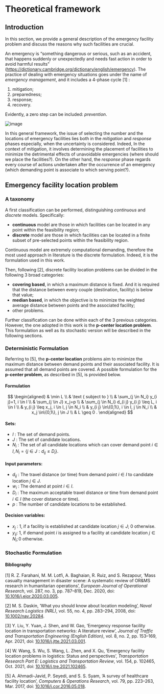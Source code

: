 # Theoretical framework

## Introduction
In this section, we provide a general description of the emergency facility problem and discuss the reasons why such facilities are crucial. 

An emergency is “something dangerous or serious, such as an accident, that happens suddenly or unexpectedly and needs fast action in order to avoid harmful results” (https://dictionary.cambridge.org/dictionary/english/emergency). The practice of dealing with emergency situations goes under the name of *emergency management*, and it includes a 4-phase cycle [1] :
1. mitigation;
2. preparedness;
3. response;
4. recovery.

Evidently, a zero step can be included: *prevention*.

![image](https://github.com/marco-scatassi/GeoSpatial-analysis/assets/96434607/85c72bf8-3036-4793-a3d1-32acc18909e7)

In this general framework, the issue of selecting the number and the locations of emergency facilities lies both in the *mitigation* and *response* phases especially, when the uncertainty is considered. Indeed, In the context of mitigation, it involves determining the placement of facilities to minimize the detrimental effects of unavoidable emergencies (where should we place the facilities?). On the other hand, the *response* phase regards every course of actions undertaken after the occurrence of an emergency (which demanding point is associate to which serving point?). 

## Emergency facility location problem
### A taxonomy
A first classification can be performed, distinguishing *continuous* and *discrete* models. Specifically:
- **continuous** model are those in which facilities can be located in any point within the feasibility region;
- **discrete** model are those in which facilities can be located in a finite subset of pre-selected points within the feasibility region.

Continuous model are extremely computational demanding, therefore the most used approach in literature is the discrete formulation. Indeed, it is the formulation used in this work.

Then, following [2], discrete facility location problems can be divided in the following 3 broad categories:
- **covering based**, in which a maximum distance is fixed. And it is required that the distance between every couple (destination, facility) is below that value;
- **median based**, in which the objective is to minimize the weighted average distance between points and the associated facility;
- other problems.

Further classification can be done within each of the 3 previous categories. However, the one adopted in this work is the **p-center location problem**. This formulation as well as its stochastic version will be described in the following sections.

### Deterministic Formulation 
Referring to [5], the **p-center location** problems aim to minimize the maximum distance between demand points and their associated facility. It is assumed that all demand points are covered. A possible formulation for the **p-center problem**, as described in [5], is provided below.

#### Formulation
$$
\begin{aligned}
& \min L \\
& \text { subject to } \\
& \sum_{j \in N_i} y_{i j}=1, i \in I \\
& \sum_{j \in J} x_j=p \\
& \sum_{j \in N_i} d_{i j} y_{i j} \leq L, i \in I \\
& y_{i j} \leq x_j, i \in I, j \in N_i \\
& y_{i j} \in\{0,1\}, i \in I, j \in N_i \\
& x_j \in\{0,1\}, j \in J \\
& L \geq 0 .
\end{aligned}
$$

#### Sets:
- $I$ : The set of demand points.
- $J$ : The set of candidate locations.
- $N_i$ : The set of all candidate locations which can cover demand point $i \in I, N_i=\left\{j \in J: d_{i j} \leq D_i\right\}$.

#### Input parameters:
- $d_{i j}$ : The travel distance (or time) from demand point $i \in I$ to candidate location $j \in J$.
- $w_i$ : The demand at point $i \in I$.
- $D_i$ : The maximum acceptable travel distance or time from demand point $i \in I$ (the cover distance or time).
- $p$ : The number of candidate locations to be established.

#### Decision variables:
- $x_j$ : 1, if a facility is established at candidate location $j \in J$; 0 otherwise.
- $y_{i j}$: 1, if demand point $i$ is assigned to a facility at candidate location $j \in N_i ; 0$ otherwise.

### Stochastic Formulation 




#### Bibliography
[1] R. Z. Farahani, M. M. Lotfi, A. Baghaian, R. Ruiz, and S. Rezapour, ‘Mass casualty management in disaster scene: A systematic review of OR&MS research in humanitarian operations’, _European Journal of Operational Research_, vol. 287, no. 3, pp. 787–819, Dec. 2020, doi: [10.1016/j.ejor.2020.03.005](https://doi.org/10.1016/j.ejor.2020.03.005).

[2] M. S. Daskin, ‘What you should know about location modeling’, _Naval Research Logistics (NRL)_, vol. 55, no. 4, pp. 283–294, 2008, doi: [10.1002/nav.20284](https://doi.org/10.1002/nav.20284).

[3] Y. Liu, Y. Yuan, J. Shen, and W. Gao, ‘Emergency response facility location in transportation networks: A literature review’, _Journal of Traffic and Transportation Engineering (English Edition)_, vol. 8, no. 2, pp. 153–169, Apr. 2021, doi: [10.1016/j.jtte.2021.03.001](https://doi.org/10.1016/j.jtte.2021.03.001).

[4] W. Wang, S. Wu, S. Wang, L. Zhen, and X. Qu, ‘Emergency facility location problems in logistics: Status and perspectives’, _Transportation Research Part E: Logistics and Transportation Review_, vol. 154, p. 102465, Oct. 2021, doi: [10.1016/j.tre.2021.102465](https://doi.org/10.1016/j.tre.2021.102465).

[5] A. Ahmadi-Javid, P. Seyedi, and S. S. Syam, ‘A survey of healthcare facility location’, _Computers & Operations Research_, vol. 79, pp. 223–263, Mar. 2017, doi: [10.1016/j.cor.2016.05.018](https://doi.org/10.1016/j.cor.2016.05.018).


